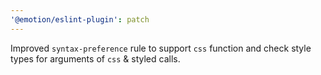 ```yaml
---
'@emotion/eslint-plugin': patch
---
```


Improved `syntax-preference` rule to support `css` function and check style types for arguments of `css` & styled calls.
